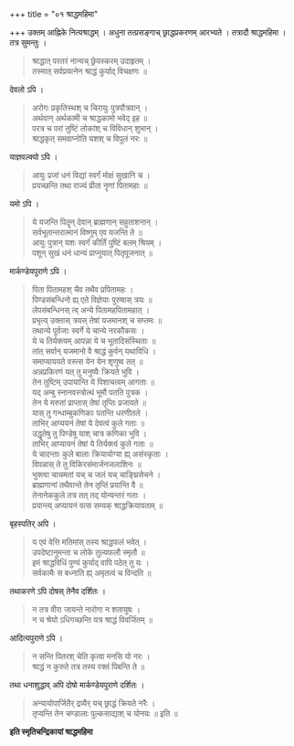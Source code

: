 +++
title = "०१ श्राद्धमहिमा"

+++
उक्तम् आह्निके नित्यश्राद्धम् । अधुना तत्प्रसङ्गाच् छ्राद्धप्रकरणम् आरभ्यते । तत्रादौ श्राद्धमहिमा । तत्र सुमन्तुः ।

> श्राद्धात् परतरं नान्यच् छ्रेयस्करम् उदाहृतम् ।  
> तस्मात् सर्वप्रयत्नेन श्राद्धं कुर्याद् विचक्षणः ॥

देवलो ऽपि ।

> अरोगः प्रकृतिस्थश् च चिरायुः पुत्रपौत्रवान् ।  
> अर्थवान् अर्थकामी च श्राद्धकामो भवेद् इह ॥  
> परत्र च परां तुष्टिं लोकांश् च विविधान् शुभान् ।  
> श्राद्धकृत् समवाप्नोति यशश् च विपुलं नरः ॥

याज्ञवल्क्यो ऽपि ।

> आयुः प्रजां धनं विद्यां स्वर्गं मोक्षं सुखानि च ।  
> प्रयच्छन्ति तथा राज्यं प्रीता नॄणां पितामहाः ॥

यमो ऽपि ।

> ये यजन्ति पितॄन् देवान् ब्राह्मणान् सहुताशनान् ।  
> सर्वभूतान्तरात्मानं विष्णुम् एव यजन्ति ते ॥  
> आयुः पुत्रान् यशः स्वर्गं कीर्तिं पुष्टिं बलम् श्रियम् ।  
> पशून् सुखं धनं धान्यं प्राप्नुयात् पितृपूजनात् ॥

मार्कण्डेयपुराणे ऽपि ।

> पिता पितामहश् चैव तथैव प्रपितामहः ।  
> पिण्डसंबन्धिनो ह्य् एते विज्ञेयाः पुरुषास् त्रयः ॥  
> लेपसंबन्धिनस् त्व् अन्ये पितामहपितामहात् ।  
> प्रभृत्य् उक्तास् त्रयस् तेषां यजमानश् च सप्तमः ॥  
> तथान्ये पूर्वजाः स्वर्गे ये चान्ये नरकौकसः ।  
> ये च तिर्यक्त्वम् आपन्ना ये च भूतादिसंस्थिताः ॥  
> तांत् सर्वान् यजमानो वै श्राद्धं कुर्वन् यथाविधि ।  
> समाप्याययते वस्त्स येन येन शृणुष्व तत् ॥  
> अन्नप्रकिरणं यत् तु मनुष्यैः क्रियते भुवि ।  
> तेन तुष्टिम् उपायान्ति ये पिशाचत्वम् आगताः ॥  
> यद् अम्बु स्नानवस्त्रोत्थं भूमौ पतति पुत्रक ।  
> तेन ये मरुतां प्राप्तास् तेषां तृप्तिः प्रजायते ॥  
> यास् तु गन्धाम्बुकणिकाः पतन्ति धरणीतले ।  
> ताभिर् आप्ययनं तेषां ये देवत्वं कुले गताः ॥  
> उद्धृतेषु तु पिण्डेषु याश् चात्र कणिका भुवि ।  
> ताभिर् आप्यायनं तेषां ये तिर्यक्त्वं कुले गताः ॥  
> ये चादन्ताः कुले बालाः क्रियायोग्या ह्य् असंस्कृताः ।  
> विपन्नास् ते तु विकिरसंमार्जनजलाशिनः ॥  
> भुक्त्वा चाचमतां यच् च जलं यच् चाङ्घ्रिसेचने ।  
> ब्राह्मणानां तथैवान्ते तेन तृप्तिं प्रयान्ति वै ॥  
> तेनानेककुले तत्र तत् तद् योन्यन्तरं गताः ।  
> प्रयान्त्य् अप्यायनं वत्स सम्यक् श्राद्धक्रियावताम् ॥

बृहस्पतिर् अपि ।

> य एवं वेत्ति मतिमांस् तस्य श्राद्धफलं भवेत् ।  
> उपदेष्टानुमन्ता च लोके तुल्यफलौ स्मृतौ ॥  
> इमं श्राद्धविधिं पुण्यं कुर्याद् वापि पठेत् तु यः ।  
> सर्वकामैः स बध्नाति ह्य् अमृतत्वं च विन्दति ॥

तथाकरणे ऽपि दोषस् तेनैव दर्शितः ।

> न तत्र वीरा जायन्ते नारोगा न शतायुषः ।  
> न च श्रेयो ऽधिगच्छन्ति यत्र श्राद्धं विवर्जितम् ॥

आदित्यपुराणे ऽपि ।

> न सन्ति पितरश् चेति कृत्वा मनसि यो नरः ।  
> श्राद्धं न कुरुते तत्र तस्य रक्तं पिबन्ति ते ॥

तथा धनाशुद्धाव् अपि दोषो मार्कण्डेयपुराणे दर्शितः ।

> अन्यायोपार्जितैर् द्रव्यैर् यच् छ्राद्धं क्रियते नरैः ।  
> तृप्यन्ति तेन चण्डालाः पुल्कसाद्याश् च योनयः ॥ इति ॥

**इति स्मृतिचन्द्रिकायां श्राद्धमहिमा**
